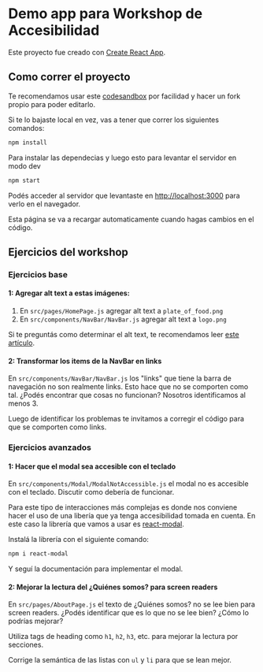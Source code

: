 # Demo app para Workshop de Accesibilidad

Este proyecto fue creado con [Create React App](https://github.com/facebook/create-react-app).

## Como correr el proyecto

Te recomendamos usar este [codesandbox](https://codesandbox.io/p/github/rootstrap/web-a11y-demos/a11y-workshop-food-app) por facilidad y hacer un fork propio para poder editarlo.

Si te lo bajaste local en vez, vas a tener que correr los siguientes comandos:

```bash
npm install
```
Para instalar las dependecias y luego esto para levantar el servidor en modo dev

```bash
npm start
```

Podés acceder al servidor que levantaste en [http://localhost:3000](http://localhost:3000) para verlo en el navegador.

Esta página se va a recargar automaticamente cuando hagas cambios en el código.

## Ejercicios del workshop
### Ejercicios base
#### 1: Agregar alt text a estas imágenes:
  1. En `src/pages/HomePage.js` agregar alt text a `plate_of_food.png`
  2. En `src/components/NavBar/NavBar.js` agregar alt text a `logo.png`

Si te preguntás como determinar el alt text, te recomendamos leer [este artículo](https://www.w3.org/WAI/tutorials/images/decision-tree/).

#### 2: Transformar los items de la NavBar en links
En `src/components/NavBar/NavBar.js` los "links" que tiene la barra de navegación no son realmente links. Esto hace que no se comporten como tal. ¿Podés encontrar que cosas no funcionan? Nosotros identificamos al menos 3.

Luego de identificar los problemas te invitamos a corregir el código para que se comporten como links.

### Ejercicios avanzados
#### 1: Hacer que el modal sea accesible con el teclado
En `src/components/Modal/ModalNotAccessible.js` el modal no es accesible con el teclado. Discutir como debería de funcionar.

Para este tipo de interacciones más complejas es donde nos conviene hacer el uso de una libería que ya tenga accesibilidad tomada en cuenta. En este caso la librería que vamos a usar es [react-modal](https://www.npmjs.com/package/react-modal).

Instalá la librería con el siguiente comando:

```bash
npm i react-modal
```

Y seguí la documentación para implementar el modal.
 
#### 2: Mejorar la lectura del ¿Quiénes somos? para screen readers

En `src/pages/AboutPage.js` el texto de ¿Quiénes somos? no se lee bien para screen readers. ¿Podés identificar que es lo que no se lee bien? ¿Cómo lo podrías mejorar?

Utiliza tags de heading como `h1`, `h2`, `h3`, etc. para mejorar la lectura por secciones.

Corrige la semántica de las listas con `ul` y `li` para que se lean mejor.